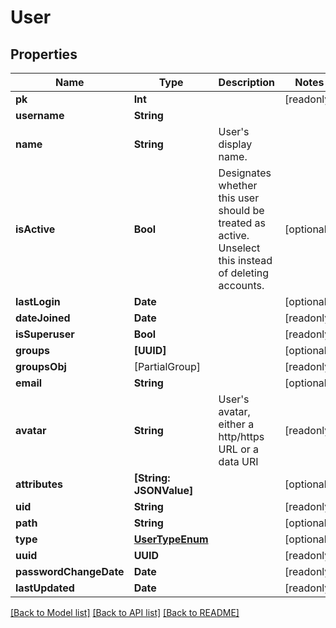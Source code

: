 # User

## Properties
Name | Type | Description | Notes
------------ | ------------- | ------------- | -------------
**pk** | **Int** |  | [readonly] 
**username** | **String** |  | 
**name** | **String** | User&#39;s display name. | 
**isActive** | **Bool** | Designates whether this user should be treated as active. Unselect this instead of deleting accounts. | [optional] 
**lastLogin** | **Date** |  | [optional] 
**dateJoined** | **Date** |  | [readonly] 
**isSuperuser** | **Bool** |  | [readonly] 
**groups** | **[UUID]** |  | [optional] 
**groupsObj** | [PartialGroup] |  | [readonly] 
**email** | **String** |  | [optional] 
**avatar** | **String** | User&#39;s avatar, either a http/https URL or a data URI | [readonly] 
**attributes** | **[String: JSONValue]** |  | [optional] 
**uid** | **String** |  | [readonly] 
**path** | **String** |  | [optional] 
**type** | [**UserTypeEnum**](UserTypeEnum.md) |  | [optional] 
**uuid** | **UUID** |  | [readonly] 
**passwordChangeDate** | **Date** |  | [readonly] 
**lastUpdated** | **Date** |  | [readonly] 

[[Back to Model list]](../README.md#documentation-for-models) [[Back to API list]](../README.md#documentation-for-api-endpoints) [[Back to README]](../README.md)



